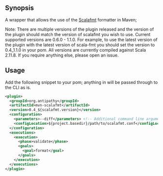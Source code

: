 ## Synopsis

A wrapper that allows the use of the [Scalafmt](https://github.com/olafurpg/scalafmt/) formatter in Maven;

Note: There are multiple versions of the plugin released and the version of the plugin should match the version 
of scalafmt you wish to use.  Current supported versions are 0.6.0 - 1.1.0. For example, to use the latest version 
of the plugin with the latest version of scala-fmt you should set the version to 0.4_1.1.0 in your pom.
All versions are currently compiled against Scala 2.11.8. If you require anything else, please open an issue.

## Usage

Add the following snippet to your pom; anything in <parameters> will be
passed through to the CLI as is.


```xml
<plugin>
  <groupId>org.antipathy</groupId>
  <artifactId>mvn-scalafmt</artifactId>
  <version>0.4_${scalafmt.version}</version>
  <configuration>
    <parameters>--diff</parameters> <!-- Additional command line arguments-->
    <configLocation>${project.basedir}/path/to/scalafmt.conf</configLocation>
  </configuration>
  <executions>
    <execution>
      <phase>validate</phase>
      <goals>
        <goal>format</goal>
      </goals>
    </execution>
  </executions>
</plugin>
```
